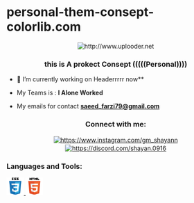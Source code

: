# personal-them-consept-colorlib.com
<div align="center">
<img alt="http://www.uplooder.net" src="https://www.uplooder.net/img/image/81/d8d5d5fc050f3d9f77039cc2f967e8c4/losssgo.png.jpg"/>

</div>


<h3 align="center">this is A prokect Consept (((((Personal))))</h3>

- 🔭 I’m currently working on Headerrrrr now**

- My Teams is : **I Alone Worked**





- My emails for contact **saeed_farzi79@gmail.com**
<div align="center">
<h3 align="center">Connect with me:</h3>
<p align="center">
<a href="https://instagram.com/https://www.instagram.com/gm_shayann" target="blank"><img align="center" src="https://raw.githubusercontent.com/rahuldkjain/github-profile-readme-generator/master/src/images/icons/Social/instagram.svg" alt="https://www.instagram.com/gm_shayann" height="30" width="40" /></a>
<a href="https://discord.gg/https://discord.com/shayan.0916" target="blank"><img align="center" src="https://raw.githubusercontent.com/rahuldkjain/github-profile-readme-generator/master/src/images/icons/Social/discord.svg" alt="https://discord.com/shayan.0916" height="30" width="40" /></a>
</p>

<h3 align="left">Languages and Tools:</h3>
<p align="left"> <a href="https://www.w3schools.com/css/" target="_blank" rel="noreferrer"> <img src="https://raw.githubusercontent.com/devicons/devicon/master/icons/css3/css3-original-wordmark.svg" alt="css3" width="40" height="40"/> </a> <a href="https://www.w3.org/html/" target="_blank" rel="noreferrer"> <img src="https://raw.githubusercontent.com/devicons/devicon/master/icons/html5/html5-original-wordmark.svg" alt="html5" width="40" height="40"/> </a> </p>
</div>
